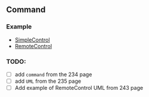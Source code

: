 ## Command

### Example

- [SimpleControl](./../src/Command/SimpleControl)
- [RemoteControl](./../src/Command/RemoteControl)

### TODO:
- [ ] add `command` from the 234 page
- [ ] add `UML` from the 235 page
- [ ] Add example of RemoteControl UML from 243 page
